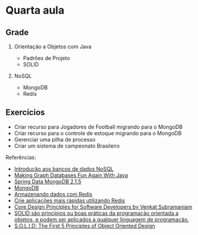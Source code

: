 # Quarta aula

## Grade

1. Orientação a Objetos com Java
   - Padrões de Projeto
   - SOLID
   
2. NoSQL
   - MongoDB
   - Redis


   
## Exercícios

* Criar recurso para Jogadores de Football migrando para o  MongoDB
* Criar recurso para o controle de estoque  migrando para o  MongoDB
* Gerenciar uma pilha de processo
* Criar um sistema de campeonato Brasileiro



Referências:

* [Introdução aos bancos de dados NoSQL](https://www.devmedia.com.br/introducao-aos-bancos-de-dados-nosql/26044)
* [Making Graph Databases Fun Again With Java](https://dzone.com/articles/have-a-fun-moment-with-graph-and-java)
* [Spring Data MongoDB 2.1.5](https://spring.io/projects/spring-data-mongodb)
* [MongoDB](https://www.casadocodigo.com.br/products/livro-mongodb)
* [Armazenando dados com Redis](https://www.casadocodigo.com.br/products/livro-redis)
* [Crie aplicações mais rápidas utilizando Redis](https://imasters.com.br/devsecops/crie-aplicacoes-mais-rapidas-utilizando-redis)
* [Core Design Principles for Software Developers by Venkat Subramaniam](https://www.youtube.com/watch?v=llGgO74uXMI)
* [SOLID são princípios ou boas práticas da programação orientada a objetos, e podem ser aplicados a qualquer linguagem de programação.](https://medium.com/thiago-aragao/solid-princ%C3%ADpios-da-programa%C3%A7%C3%A3o-orientada-a-objetos-ba7e31d8fb25)
* [S.O.L.I.D: The First 5 Principles of Object Oriented Design](https://scotch.io/bar-talk/s-o-l-i-d-the-first-five-principles-of-object-oriented-design)

